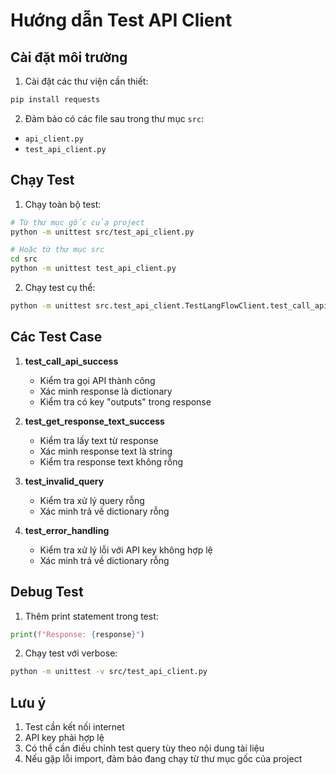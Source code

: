 # Hướng dẫn Test API Client

## Cài đặt môi trường

1. Cài đặt các thư viện cần thiết:
```bash
pip install requests
```

2. Đảm bảo có các file sau trong thư mục `src`:
- `api_client.py`
- `test_api_client.py`

## Chạy Test

1. Chạy toàn bộ test:
```bash
# Từ thư mục gốc của project
python -m unittest src/test_api_client.py

# Hoặc từ thư mục src
cd src
python -m unittest test_api_client.py
```

2. Chạy test cụ thể:
```bash
python -m unittest src.test_api_client.TestLangFlowClient.test_call_api_success
```

## Các Test Case

1. **test_call_api_success**
   - Kiểm tra gọi API thành công
   - Xác minh response là dictionary
   - Kiểm tra có key "outputs" trong response

2. **test_get_response_text_success**
   - Kiểm tra lấy text từ response
   - Xác minh response text là string
   - Kiểm tra response text không rỗng

3. **test_invalid_query**
   - Kiểm tra xử lý query rỗng
   - Xác minh trả về dictionary rỗng

4. **test_error_handling**
   - Kiểm tra xử lý lỗi với API key không hợp lệ
   - Xác minh trả về dictionary rỗng

## Debug Test

1. Thêm print statement trong test:
```python
print(f"Response: {response}")
```

2. Chạy test với verbose:
```bash
python -m unittest -v src/test_api_client.py
```

## Lưu ý

1. Test cần kết nối internet
2. API key phải hợp lệ
3. Có thể cần điều chỉnh test query tùy theo nội dung tài liệu
4. Nếu gặp lỗi import, đảm bảo đang chạy từ thư mục gốc của project 